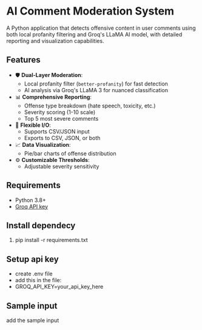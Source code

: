 # AI Comment Moderation System

A Python application that detects offensive content in user comments using both local profanity filtering and Groq's LLaMA AI model, with detailed reporting and visualization capabilities.

## Features

- 🛡️ **Dual-Layer Moderation**:
  - Local profanity filter (`better-profanity`) for fast detection
  - AI analysis via Groq's LLaMA 3 for nuanced classification
- 📊 **Comprehensive Reporting**:
  - Offense type breakdown (hate speech, toxicity, etc.)
  - Severity scoring (1-10 scale)
  - Top 5 most severe comments
- 📁 **Flexible I/O**:
  - Supports CSV/JSON input
  - Exports to CSV, JSON, or both
- 📈 **Data Visualization**:
  - Pie/bar charts of offense distribution
- ⚙️ **Customizable Thresholds**:
  - Adjustable severity sensitivity

## Requirements

- Python 3.8+
- [Groq API key](https://console.groq.com/)

## Install dependecy

1. pip install -r requirements.txt

## Setup api key
- create .env file
- add this in the file:
- GROQ_API_KEY=your_api_key_here

## Sample input

add the sample input
